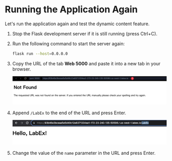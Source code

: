# Running the Application Again

Let's run the application again and test the dynamic content feature.

1. Stop the Flask development server if it is still running (press Ctrl+C).
2. Run the following command to start the server again:

   ```bash
   flask run --host=0.0.0.0
   ```

3. Copy the URL of the tab **Web 5000** and paste it into a new tab in your browser.

   ![copy-url](./assets/copy-url.png)

4. Append `/LabEx` to the end of the URL and press Enter.

   ![hello-labex](./assets/hello-labex.png)

5. Change the value of the `name` parameter in the URL and press Enter.
